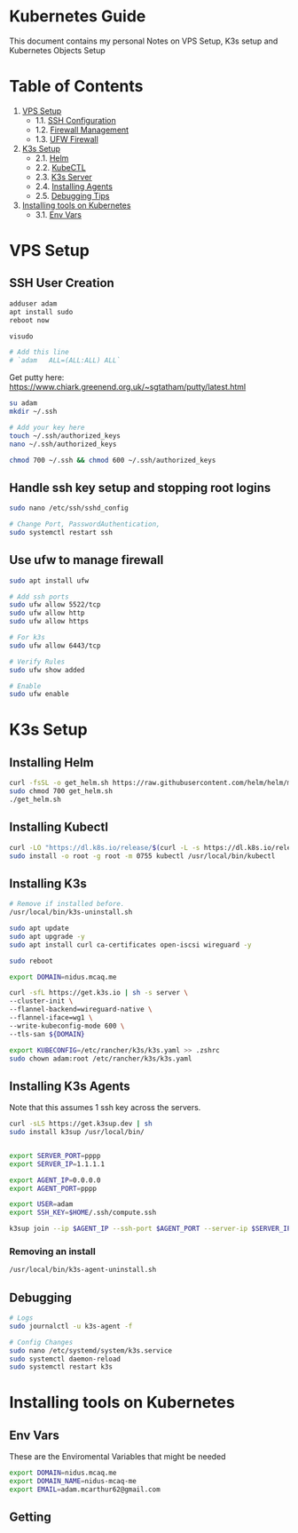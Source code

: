 # Kubernetes Guide

This document contains my personal Notes on VPS Setup, K3s setup and Kubernetes Objects Setup

# Table of Contents
1. [VPS Setup](#vps-setup)
    - 1.1. [SSH Configuration](#ssh-user-creation)
    - 1.2. [Firewall Management](#Handle-ssh-key-setup-and-stopping-root-logins)
    - 1.3. [UFW Firewall](#Use-ufw-to-manage-firewall)
2. [K3s Setup](#k3s-setup)
    - 2.1. [Helm](##installing-helm)
    - 2.2. [KubeCTL](##Installing-Kubectl)
    - 2.3. [K3s Server](##Installing-k3s)
    - 2.4. [Installing Agents](##Installing-K3s-Agents)
    - 2.5. [Debugging Tips](##Debugging)
3. [Installing tools on Kubernetes](Installing-tools-on-Kubernetes)
    - 3.1. [Env Vars](##Env-Vars)

# VPS Setup

## SSH User Creation

```bash
adduser adam
apt install sudo
reboot now

visudo

# Add this line
# `adam   ALL=(ALL:ALL) ALL`
```

Get putty here: https://www.chiark.greenend.org.uk/~sgtatham/putty/latest.html

```bash
su adam
mkdir ~/.ssh

# Add your key here
touch ~/.ssh/authorized_keys
nano ~/.ssh/authorized_keys

chmod 700 ~/.ssh && chmod 600 ~/.ssh/authorized_keys
```

## Handle ssh key setup and stopping root logins

```bash
sudo nano /etc/ssh/sshd_config

# Change Port, PasswordAuthentication,
sudo systemctl restart ssh
```

## Use ufw to manage firewall

```bash
sudo apt install ufw

# Add ssh ports
sudo ufw allow 5522/tcp
sudo ufw allow http
sudo ufw allow https

# For k3s
sudo ufw allow 6443/tcp

# Verify Rules
sudo ufw show added

# Enable
sudo ufw enable
```

# K3s Setup

## Installing Helm

```bash
curl -fsSL -o get_helm.sh https://raw.githubusercontent.com/helm/helm/main/scripts/get-helm-3
sudo chmod 700 get_helm.sh
./get_helm.sh
```

## Installing Kubectl

```bash
curl -LO "https://dl.k8s.io/release/$(curl -L -s https://dl.k8s.io/release/stable.txt)/bin/linux/amd64/kubectl"
sudo install -o root -g root -m 0755 kubectl /usr/local/bin/kubectl
```

## Installing K3s

```bash
# Remove if installed before.
/usr/local/bin/k3s-uninstall.sh

sudo apt update
sudo apt upgrade -y
sudo apt install curl ca-certificates open-iscsi wireguard -y

sudo reboot

export DOMAIN=nidus.mcaq.me

curl -sfL https://get.k3s.io | sh -s server \
--cluster-init \
--flannel-backend=wireguard-native \
--flannel-iface=wg1 \
--write-kubeconfig-mode 600 \
--tls-san ${DOMAIN}
```

```bash
export KUBECONFIG=/etc/rancher/k3s/k3s.yaml >> .zshrc
sudo chown adam:root /etc/rancher/k3s/k3s.yaml
```

## Installing K3s Agents

Note that this assumes 1 ssh key across the servers.

```bash
curl -sLS https://get.k3sup.dev | sh
sudo install k3sup /usr/local/bin/
```

```bash

export SERVER_PORT=pppp
export SERVER_IP=1.1.1.1

export AGENT_IP=0.0.0.0
export AGENT_PORT=pppp

export USER=adam
export SSH_KEY=$HOME/.ssh/compute.ssh

k3sup join --ip $AGENT_IP --ssh-port $AGENT_PORT --server-ip $SERVER_IP --user $USER --ssh-key $SSH_KEY --server-ssh-port $SERVER_PORT
```

### Removing an install

```bash
/usr/local/bin/k3s-agent-uninstall.sh
```

## Debugging

```bash
# Logs
sudo journalctl -u k3s-agent -f

# Config Changes
sudo nano /etc/systemd/system/k3s.service
sudo systemctl daemon-reload
sudo systemctl restart k3s
```


# Installing tools on Kubernetes

## Env Vars

These are the Enviromental Variables that might be needed

```bash
export DOMAIN=nidus.mcaq.me
export DOMAIN_NAME=nidus-mcaq-me
export EMAIL=adam.mcarthur62@gmail.com
```

## Getting